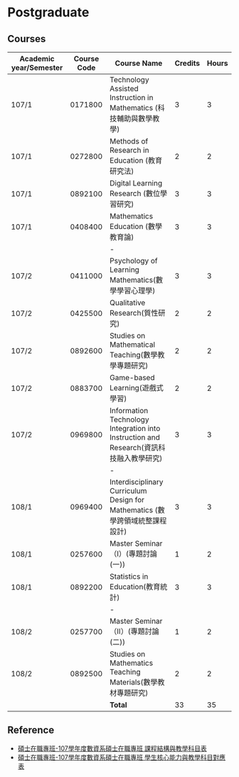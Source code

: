 # Postgraduate


## Courses

Academic year/Semester | Course Code | Course Name                                                                      | Credits | Hours
-----------------------|-------------|----------------------------------------------------------------------------------| --------|-------
107/1                  | 0171800      | Technology Assisted Instruction in Mathematics (科技輔助與數學教學)                  | 3       | 3
107/1                  | 0272800      | Methods of Research in Education (教育研究法)                                       |  2     |  2
107/1                  | 0892100      | Digital Learning Research (數位學習研究)                                            | 3       | 3
107/1                  | 0408400      | Mathematics Education (數學教育論)                                                  | 3      | 3
                       |              | - | |
107/2                  | 0411000      | Psychology of Learning Mathematics(數學學習心理學)	                                | 3      | 3
107/2                  | 0425500      | Qualitative Research(質性研究)	                                                  | 2       | 2
107/2                  | 0892600      | Studies on Mathematical Teaching(數學教學專題研究)	                                | 2	      | 2
107/2	               | 0883700      | Game-based Learning(遊戲式學習)	                                                   | 2	    | 2
107/2                  | 0969800      | Information Technology Integration into Instruction and Research(資訊科技融入教學研究) | 3	  | 3
                       |              | - | |
108/1                  | 0969400      | Interdisciplinary Curriculum Design for Mathematics (數學跨領域統整課程設計)           | 3	  | 3
108/1                  | 0257600      | Master Seminar（Ⅰ）(專題討論(一))	                                                | 1	     | 2
108/1                  | 0892200      | Statistics in Education(教育統計)	                                               | 3      | 3
                       |              | - | |
108/2                  | 0257700      | Master Seminar（Ⅱ）(專題討論(二))	                                                | 1     | 2
108/2                  | 0892500      | Studies on Mathematics Teaching Materials(數學教材專題研究)	                         | 2      | 2
                       |              | __Total__                                                                              | 33     | 35

## Reference

- [碩士在職專班-107學年度數資系碩士在職專班 課程結構與教學科目表](https://me.ntue.edu.tw/file/download/473)
- [碩士在職專班-107學年度數資系碩士在職專班 學生核心能力與教學科目對應表](https://me.ntue.edu.tw/file/download/474)



